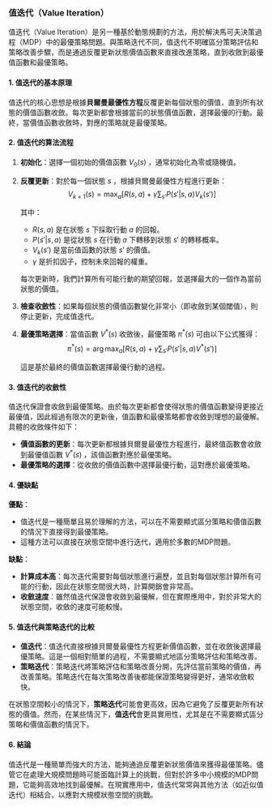 ### 值迭代（Value Iteration）

值迭代（Value Iteration）是另一種基於動態規劃的方法，用於解決馬可夫決策過程（MDP）中的最優策略問題。與策略迭代不同，值迭代不明確區分策略評估和策略改善步驟，而是通過反覆更新狀態價值函數來直接改進策略，直到收斂到最優值函數和最優策略。

#### 1. 值迭代的基本原理

值迭代的核心思想是根據**貝爾曼最優性方程**反覆更新每個狀態的價值，直到所有狀態的價值函數收斂。每次更新都會根據當前的狀態價值函數，選擇最優的行動。最終，當價值函數收斂時，對應的策略就是最優策略。

#### 2. 值迭代的算法流程

1. **初始化**：選擇一個初始的價值函數  $`V_0(s)`$ ，通常初始化為零或隨機值。
2. **反覆更新**：對於每一個狀態  $`s`$ ，根據貝爾曼最優性方程進行更新：
   $$V_{k+1}(s) = \max_a \left[ R(s, a) + \gamma \sum_{s'} P(s'|s, a) V_k(s') \right]$$

   其中：
   -  $`R(s, a)`$  是在狀態  $`s`$  下採取行動  $`a`$  的回報。
   -  $`P(s'|s, a)`$  是從狀態  $`s`$  在行動  $`a`$  下轉移到狀態  $`s'`$  的轉移概率。
   -  $`V_k(s')`$  是當前值函數的狀態  $`s'`$  的價值。
   -  $`\gamma`$  是折扣因子，控制未來回報的權重。

   每次更新時，我們計算所有可能行動的期望回報，並選擇最大的一個作為當前狀態的價值。

3. **檢查收斂性**：如果每個狀態的價值函數變化非常小（即收斂到某個閾值），則停止更新，完成值迭代。

4. **最優策略選擇**：當值函數  $`V^*(s)`$  收斂後，最優策略  $`\pi^*(s)`$  可由以下公式獲得：
   $$\pi^*(s) = \arg\max_a \left[ R(s, a) + \gamma \sum_{s'} P(s'|s, a) V^*(s') \right]$$

   這是基於最終的價值函數選擇最優行動的過程。

#### 3. 值迭代的收斂性

值迭代保證會收斂到最優策略。由於每次更新都會使得狀態的價值函數變得更接近最優值，因此經過有限次的更新後，值函數和最優策略都會收斂到理想的最優解。具體的收斂條件如下：

- **價值函數的更新**：每次更新都根據貝爾曼最優性方程進行，最終值函數會收斂到最優值函數  $`V^*(s)`$ ，該值函數對應於最優策略。
- **最優策略的選擇**：從收斂的價值函數中選擇最優行動，這對應於最優策略。

#### 4. 優缺點

**優點**：
- 值迭代是一種簡單且易於理解的方法，可以在不需要顯式區分策略和價值函數的情況下直接得到最優策略。
- 這種方法可以直接在狀態空間中進行迭代，適用於多數的MDP問題。

**缺點**：
- **計算成本高**：每次迭代需要對每個狀態進行遍歷，並且對每個狀態計算所有可能的行動，因此在狀態空間很大時，計算開銷會非常高。
- **收斂速度**：雖然值迭代保證會收斂到最優解，但在實際應用中，對於非常大的狀態空間，收斂的速度可能較慢。

#### 5. 值迭代與策略迭代的比較

- **值迭代**：值迭代直接根據貝爾曼最優性方程更新價值函數，並在收斂後選擇最優策略。這是一個相對簡單的過程，不需要顯式地區分策略評估和策略改善。
- **策略迭代**：策略迭代將策略評估和策略改善分開，先評估當前策略的價值，再改善策略。策略迭代在每次策略改善後都能保證策略變得更好，通常收斂較快。

在狀態空間較小的情況下，**策略迭代**可能會更高效，因為它避免了反覆更新所有狀態的價值。然而，在某些情況下，**值迭代**會更具實用性，尤其是在不需要顯式區分策略和價值函數的情況下。

#### 6. 結論

值迭代是一種簡單而強大的方法，能夠通過反覆更新狀態價值來獲得最優策略。儘管它在處理大規模問題時可能面臨計算上的挑戰，但對於許多中小規模的MDP問題，它能夠高效地找到最優解。在現實應用中，值迭代常常與其他方法（如近似值迭代）相結合，以應對大規模狀態空間的挑戰。